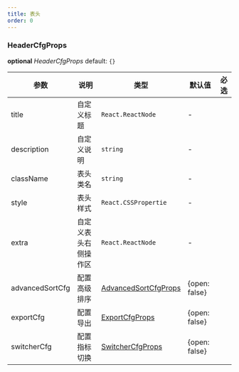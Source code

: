 ```yaml
---
title: 表头
order: 0
---
```


### HeaderCfgProps

<description> **optional**  _HeaderCfgProps_   default: `{}` </description>

| 参数            | 说明                 | 类型                   | 默认值 | 必选 |
| --------------- | ------------------ | ---------------------- | ------ | ---- |
| title           | 自定义标题           | `React.ReactNode`      | -      |      |
| description     | 自定义说明           | `string`               | -      |      |
| className       | 表头类名             | `string`               | -      |      |
| style           | 表头样式             | `React.CSSPropertie`  | -      |      |
| extra           | 自定义表头右侧操作区   |  `React.ReactNode`         | -       |      |
| advancedSortCfg | 配置高级排序         | [AdvancedSortCfgProps](/zh/docs/api/components/advanced-sort) | {open: false} |      |
| exportCfg       | 配置导出             | [ExportCfgProps](/zh/docs/api/components/export)  | {open: false} |      |
| switcherCfg       | 配置指标切换             | [SwitcherCfgProps](/zh/docs/api/components/switcher#switchercfgprops)  | {open: false} |      |
